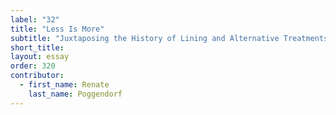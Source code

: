 ```yaml
---
label: "32"
title: "Less Is More"
subtitle: "Juxtaposing the History of Lining and Alternative Treatments as Found in the Neue Pinakothek and the Sammlung Schack in Munich"
short_title:
layout: essay
order: 320
contributor:
  - first_name: Renate
    last_name: Poggendorf
---
```

